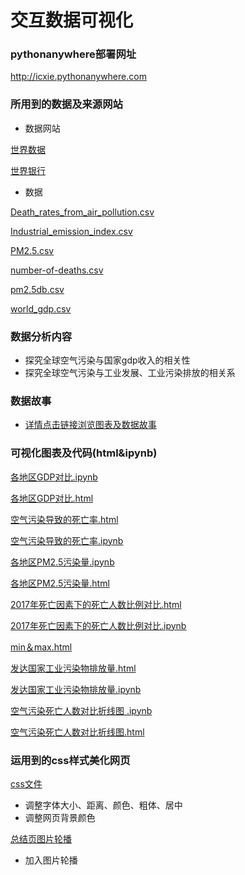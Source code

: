 # 交互数据可视化

### pythonanywhere部署网址
http://icxie.pythonanywhere.com

### 所用到的数据及来源网站
- 数据网站

[世界数据](https://ourworldindata.org/)

[世界银行](https://data.worldbank.org.cn/)

- 数据

[Death_rates_from_air_pollution.csv](https://github.com/aracal6/interactive_visualization-/blob/master/Death_rates_from_air_pollution.csv)

[Industrial_emission_index.csv](https://github.com/aracal6/interactive_visualization-/blob/master/Industrial_emission_index.csv)

[PM2.5.csv](https://github.com/aracal6/interactive_visualization-/blob/master/PM2.5.csv)

[number-of-deaths.csv](https://github.com/aracal6/interactive_visualization-/blob/master/number-of-deaths.csv)

[pm2.5db.csv](https://github.com/aracal6/interactive_visualization-/blob/master/pm2.5db.csv)

[world_gdp.csv](https://github.com/aracal6/interactive_visualization-/blob/master/world_gdp.csv)



### 数据分析内容
- 探究全球空气污染与国家gdp收入的相关性
- 探究全球空气污染与工业发展、工业污染排放的相关系

### 数据故事
- [详情点击链接浏览图表及数据故事](http://icxie.pythonanywhere.com)

### 可视化图表及代码(html&ipynb)
[各地区GDP对比.ipynb](https://github.com/aracal6/interactive_visualization-/blob/master/2007%E5%B9%B4-2017%E5%B9%B4%E5%90%84%E5%9C%B0%E5%8C%BAGDP%E5%AF%B9%E6%AF%94.ipynb)

[各地区GDP对比.html](https://github.com/aracal6/interactive_visualization-/blob/master/2007%E5%B9%B4-2017%E5%B9%B4%E5%90%84%E5%9C%B0%E5%8C%BAGDP%E5%AF%B9%E6%AF%94.ipynb)

[空气污染导致的死亡率.html](https://github.com/aracal6/interactive_visualization-/blob/master/2007%E5%B9%B4-2017%E5%B9%B4%E7%A9%BA%E6%B0%94%E6%B1%A1%E6%9F%93%E5%AF%BC%E8%87%B4%E7%9A%84%E6%AD%BB%E4%BA%A1%E7%8E%87.html)

[空气污染导致的死亡率.ipynb](https://github.com/aracal6/interactive_visualization-/blob/master/2007%E5%B9%B4-2017%E5%B9%B4%E7%A9%BA%E6%B0%94%E6%B1%A1%E6%9F%93%E5%AF%BC%E8%87%B4%E7%9A%84%E6%AD%BB%E4%BA%A1%E7%8E%87.ipynb)

[各地区PM2.5污染量.ipynb](https://github.com/aracal6/interactive_visualization-/blob/master/2010%E5%B9%B4-2016%E5%B9%B4%E5%90%84%E5%9C%B0%E5%8C%BAPM2.5%E6%B1%A1%E6%9F%93%E9%87%8F.ipynb)

[各地区PM2.5污染量.html](https://github.com/aracal6/interactive_visualization-/blob/master/%E5%9C%B0%E5%8C%BA%E7%A9%BA%E6%B0%94%E6%B1%A1%E6%9F%93%E6%B5%93%E5%BA%A6.html)

[2017年死亡因素下的死亡人数比例对比.html](https://github.com/aracal6/interactive_visualization-/blob/master/2017%E5%B9%B4%E6%AD%BB%E4%BA%A1%E5%9B%A0%E7%B4%A0%E4%B8%8B%E7%9A%84%E6%AD%BB%E4%BA%A1%E4%BA%BA%E6%95%B0%E6%AF%94%E4%BE%8B%E5%AF%B9%E6%AF%94.html)

[2017年死亡因素下的死亡人数比例对比.ipynb](https://github.com/aracal6/interactive_visualization-/blob/master/2017%E5%B9%B4%E6%AD%BB%E4%BA%A1%E5%9B%A0%E7%B4%A0%E4%B8%8B%E7%9A%84%E6%AD%BB%E4%BA%A1%E4%BA%BA%E6%95%B0%E6%AF%94%E4%BE%8B%E5%AF%B9%E6%AF%94.ipynb)

[min＆max.html](https://github.com/aracal6/interactive_visualization-/blob/master/min%26max.html)

[发达国家工业污染物排放量.html](https://github.com/aracal6/interactive_visualization-/blob/master/%E5%8F%91%E8%BE%BE%E5%9B%BD%E5%AE%B6%E5%B7%A5%E4%B8%9A%E6%B1%A1%E6%9F%93%E7%89%A9%E6%8E%92%E6%94%BE%E9%87%8F.html)

[发达国家工业污染物排放量.ipynb](https://github.com/aracal6/interactive_visualization-/blob/master/%E5%8F%91%E8%BE%BE%E5%9B%BD%E5%AE%B6%E5%B7%A5%E4%B8%9A%E6%B1%A1%E6%9F%93%E7%89%A9%E6%8E%92%E6%94%BE%E9%87%8F.ipynb)

[空气污染死亡人数对比折线图 .ipynb](https://github.com/aracal6/interactive_visualization-/blob/master/%E7%A9%BA%E6%B0%94%E6%B1%A1%E6%9F%93%E6%AD%BB%E4%BA%A1%E4%BA%BA%E6%95%B0%E5%AF%B9%E6%AF%94%E6%8A%98%E7%BA%BF%E5%9B%BE%20.ipynb)

[空气污染死亡人数对比折线图.html](https://github.com/aracal6/interactive_visualization-/blob/master/%E7%A9%BA%E6%B0%94%E6%B1%A1%E6%9F%93%E6%AD%BB%E4%BA%A1%E4%BA%BA%E6%95%B0%E5%AF%B9%E6%AF%94%E6%8A%98%E7%BA%BF%E5%9B%BE.html)


### 运用到的css样式美化网页
[css文件](https://github.com/aracal6/interactive_visualization-/blob/master/css.css)

- 调整字体大小、距离、颜色、粗体、居中
- 调整网页背景颜色

[总结页图片轮播](https://github.com/aracal6/interactive_visualization-/blob/master/summary.html)
- 加入图片轮播
